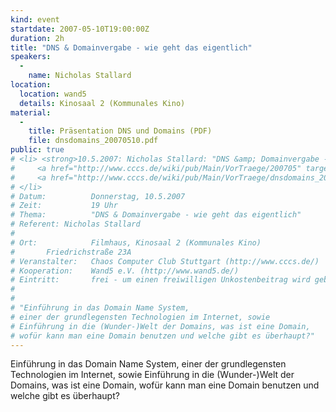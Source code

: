 ```yaml
---
kind: event
startdate: 2007-05-10T19:00:00Z
duration: 2h
title: "DNS & Domainvergabe - wie geht das eigentlich"
speakers:
  -
    name: Nicholas Stallard
location:
  location: wand5
  details: Kinosaal 2 (Kommunales Kino)
material:
  -
    title: Präsentation DNS und Domains (PDF)
    file: dnsdomains_20070510.pdf
public: true
# <li> <strong>10.5.2007: Nicholas Stallard: "DNS &amp; Domainvergabe - wie geht das eigentlich"</strong> <br>
#     <a href="http://www.cccs.de/wiki/pub/Main/VorTraege/200705" target="_top">Pressetext 5/2007</a> <br>
#     <a href="http://www.cccs.de/wiki/pub/Main/VorTraege/dnsdomains_20070510.pdf" target="_top">Präsentation DNS und Domains</a>
# </li>
# Datum:          Donnerstag, 10.5.2007
# Zeit:           19 Uhr
# Thema:          "DNS & Domainvergabe - wie geht das eigentlich"
# Referent:	Nicholas Stallard
#
# Ort:            Filmhaus, Kinosaal 2 (Kommunales Kino)
# 		Friedrichstraße 23A
# Veranstalter:   Chaos Computer Club Stuttgart (http://www.cccs.de/)
# Kooperation:    Wand5 e.V. (http://www.wand5.de/)
# Eintritt:       frei - um einen freiwilligen Unkostenbeitrag wird gebeten.
#
#
# "Einführung in das Domain Name System,
# einer der grundlegensten Technologien im Internet, sowie
# Einführung in die (Wunder-)Welt der Domains, was ist eine Domain,
# wofür kann man eine Domain benutzen und welche gibt es überhaupt?"
---
```

Einführung in das Domain Name System,
einer der grundlegensten Technologien im Internet, sowie
Einführung in die (Wunder-)Welt der Domains, was ist eine Domain,
wofür kann man eine Domain benutzen und welche gibt es überhaupt?
